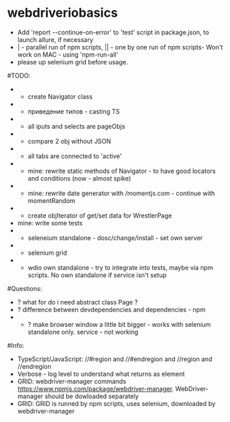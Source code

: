 # webdriveriobasics
* Add 'report --continue-on-error' to 'test' script in package.json, to launch allure, if necessary
* | - parallel run of npm scripts, || - one by one run of npm scripts- Won't work on MAC - using 'npm-run-all'
* please up selenium grid before usage.


#TODO:
* + create Navigator class
* + приведение типов - casting TS
* + all iputs and selects are pageObjs 
* + compare 2 obj without JSON
* + all tabs are connected to 'active' 
* + mine: rewrite static methods of Navigator - to have good locators and conditions (now - almost spike)
* + mine: rewrite date generator with /momentjs.com - continue with momentRandom
* + create objIterator of get/set data for WrestlerPage
* mine: write some tests 
* + seleneium standalone - dosc/change/install - set own server
* + selenium grid 
* - wdio own standalone - try to integrate into tests, maybe via npm scripts. No own standalone if service isn't setup


#Questions:
* ? what for do i need abstract class Page ?
* ? difference between devdependencies and dependencies - npm 
* + ? make browser window a little bit bigger - works with selenium standalone only. service - not working


#Info:
* TypeScript/JavaScript: //#region and //#endregion and //region and //endregion
* Verbose - log level to understand what returns as element
* GRID: webdriver-manager commands https://www.npmjs.com/package/webdriver-manager. WebDriver-manager should be dowloaded separately
* GRID: GRID is runned by npm scripts, uses selenium, downloaded by webdriver-manager
